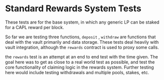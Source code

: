 # Standard Rewards System Tests
These tests are for the base system, in which any generic LP can be staked for a CAPL reward per block.

So far we are testing three functions, ``deposit`` , ``withdraw`` are functions that deal with the vault primarily and data storage. These tests deal heavily with vault integration, although the ``rewards`` contract is used to proxy some calls.

the ``rewards`` test is an attempt at an end to end test with the time given. The goal here was to get as close to a real world test as possible, and test the core functionality of claiming logic in the rewards system. Further testing here would include testing withdrawals and multiple pools, stakes, etc.